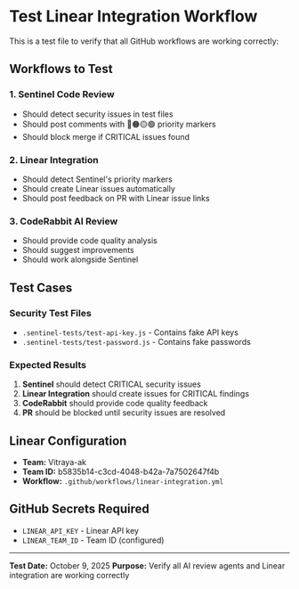 # Test Linear Integration Workflow

This is a test file to verify that all GitHub workflows are working correctly:

## Workflows to Test

### 1. Sentinel Code Review
- Should detect security issues in test files
- Should post comments with 🔴🟠🟡🟢 priority markers
- Should block merge if CRITICAL issues found

### 2. Linear Integration
- Should detect Sentinel's priority markers
- Should create Linear issues automatically
- Should post feedback on PR with Linear issue links

### 3. CodeRabbit AI Review
- Should provide code quality analysis
- Should suggest improvements
- Should work alongside Sentinel

## Test Cases

### Security Test Files
- `.sentinel-tests/test-api-key.js` - Contains fake API keys
- `.sentinel-tests/test-password.js` - Contains fake passwords

### Expected Results
1. **Sentinel** should detect CRITICAL security issues
2. **Linear Integration** should create issues for CRITICAL findings
3. **CodeRabbit** should provide code quality feedback
4. **PR** should be blocked until security issues are resolved

## Linear Configuration
- **Team:** Vitraya-ak
- **Team ID:** b5835b14-c3cd-4048-b42a-7a7502647f4b
- **Workflow:** `.github/workflows/linear-integration.yml`

## GitHub Secrets Required
- `LINEAR_API_KEY` - Linear API key
- `LINEAR_TEAM_ID` - Team ID (configured)

---

**Test Date:** October 9, 2025
**Purpose:** Verify all AI review agents and Linear integration are working correctly
